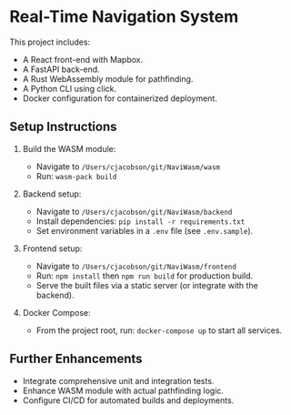 # Real-Time Navigation System

This project includes:
- A React front-end with Mapbox.
- A FastAPI back-end.
- A Rust WebAssembly module for pathfinding.
- A Python CLI using click.
- Docker configuration for containerized deployment.

## Setup Instructions

1. Build the WASM module:
   - Navigate to `/Users/cjacobson/git/NaviWasm/wasm`
   - Run: `wasm-pack build`

2. Backend setup:
   - Navigate to `/Users/cjacobson/git/NaviWasm/backend`
   - Install dependencies: `pip install -r requirements.txt`
   - Set environment variables in a `.env` file (see `.env.sample`).

3. Frontend setup:
   - Navigate to `/Users/cjacobson/git/NaviWasm/frontend`
   - Run: `npm install` then `npm run build` for production build.
   - Serve the built files via a static server (or integrate with the backend).

4. Docker Compose:
   - From the project root, run: `docker-compose up` to start all services.

## Further Enhancements
- Integrate comprehensive unit and integration tests.
- Enhance WASM module with actual pathfinding logic.
- Configure CI/CD for automated builds and deployments.
